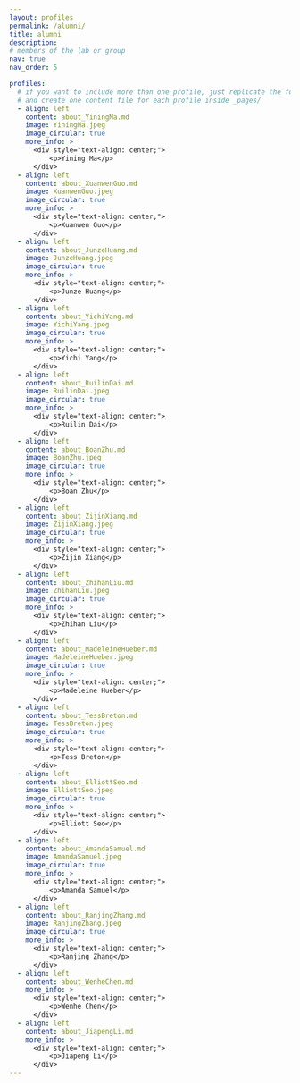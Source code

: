 ```yaml
---
layout: profiles
permalink: /alumni/
title: alumni
description: 
# members of the lab or group
nav: true
nav_order: 5

profiles:
  # if you want to include more than one profile, just replicate the following block
  # and create one content file for each profile inside _pages/
  - align: left
    content: about_YiningMa.md
    image: YiningMa.jpeg
    image_circular: true 
    more_info: >
      <div style="text-align: center;">
          <p>Yining Ma</p>
      </div>
  - align: left
    content: about_XuanwenGuo.md
    image: XuanwenGuo.jpeg
    image_circular: true 
    more_info: >
      <div style="text-align: center;">
          <p>Xuanwen Guo</p>
      </div>
  - align: left
    content: about_JunzeHuang.md
    image: JunzeHuang.jpeg
    image_circular: true 
    more_info: >
      <div style="text-align: center;">
          <p>Junze Huang</p>
      </div>
  - align: left
    content: about_YichiYang.md
    image: YichiYang.jpeg
    image_circular: true 
    more_info: >
      <div style="text-align: center;">
          <p>Yichi Yang</p>
      </div>
  - align: left
    content: about_RuilinDai.md
    image: RuilinDai.jpeg
    image_circular: true 
    more_info: >
      <div style="text-align: center;">
          <p>Ruilin Dai</p>
      </div>
  - align: left
    content: about_BoanZhu.md
    image: BoanZhu.jpeg
    image_circular: true 
    more_info: >
      <div style="text-align: center;">
          <p>Boan Zhu</p>
      </div>
  - align: left
    content: about_ZijinXiang.md
    image: ZijinXiang.jpeg
    image_circular: true 
    more_info: >
      <div style="text-align: center;">
          <p>Zijin Xiang</p>
      </div>
  - align: left
    content: about_ZhihanLiu.md
    image: ZhihanLiu.jpeg
    image_circular: true 
    more_info: >
      <div style="text-align: center;">
          <p>Zhihan Liu</p>
      </div>
  - align: left
    content: about_MadeleineHueber.md
    image: MadeleineHueber.jpeg
    image_circular: true 
    more_info: >
      <div style="text-align: center;">
          <p>Madeleine Hueber</p>
      </div>
  - align: left
    content: about_TessBreton.md
    image: TessBreton.jpeg
    image_circular: true 
    more_info: >
      <div style="text-align: center;">
          <p>Tess Breton</p>
      </div>
  - align: left
    content: about_ElliottSeo.md
    image: ElliottSeo.jpeg
    image_circular: true 
    more_info: >
      <div style="text-align: center;">
          <p>Elliott Seo</p>
      </div>
  - align: left
    content: about_AmandaSamuel.md
    image: AmandaSamuel.jpeg
    image_circular: true 
    more_info: >
      <div style="text-align: center;">
          <p>Amanda Samuel</p>
      </div>
  - align: left
    content: about_RanjingZhang.md
    image: RanjingZhang.jpeg
    image_circular: true 
    more_info: >
      <div style="text-align: center;">
          <p>Ranjing Zhang</p>
      </div>
  - align: left
    content: about_WenheChen.md
    more_info: >
      <div style="text-align: center;">
          <p>Wenhe Chen</p>
      </div>
  - align: left
    content: about_JiapengLi.md
    more_info: >
      <div style="text-align: center;">
          <p>Jiapeng Li</p>
      </div>
---
```

